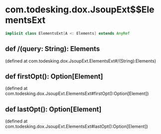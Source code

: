 # com.todesking.dox.JsoupExt$$ElementsExt


```scala
implicit class ElementsExt[A <: Elements] extends AnyRef
```


 def /(query: String): Elements
--------------------------------

(defined at com.todesking.dox.JsoupExt.ElementsExt#/(String):Elements)


 def firstOpt(): Option[Element]
---------------------------------

(defined at com.todesking.dox.JsoupExt.ElementsExt#firstOpt():Option[Element])


 def lastOpt(): Option[Element]
--------------------------------

(defined at com.todesking.dox.JsoupExt.ElementsExt#lastOpt():Option[Element])


